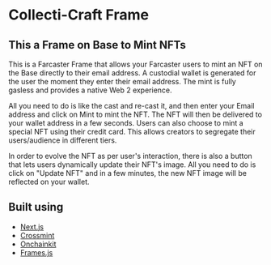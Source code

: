 # Collecti-Craft Frame

## This a Frame on Base to Mint NFTs

This is a Farcaster Frame that allows your Farcaster users to mint an NFT on the Base directly to their email address. A custodial wallet is generated for the user the moment they enter their email address. The mint is fully gasless and provides a native Web 2 experience.

All you need to do is like the cast and re-cast it, and then enter your Email address and click on Mint to mint the NFT. The NFT will then be delivered to your wallet address in a few seconds. Users can also choose to mint a special NFT using their credit card. This allows creators to segregate their users/audience in different tiers.

In order to evolve the NFT as per user's interaction, there is also a button that lets users dynamically update their NFT's image. All you need to do is click on "Update NFT" and in a few minutes, the new NFT image will be reflected on your wallet.

## Built using

- [Next.js](https://nextjs.org/)
- [Crossmint](http://crossmint.com/?utm_source=rohit&utm_medium=github&utm_campaign=frameworks-hack)
- [Onchainkit](https://onchainkit.xyz/)
- [Frames.js](https://framesjs.org/)

